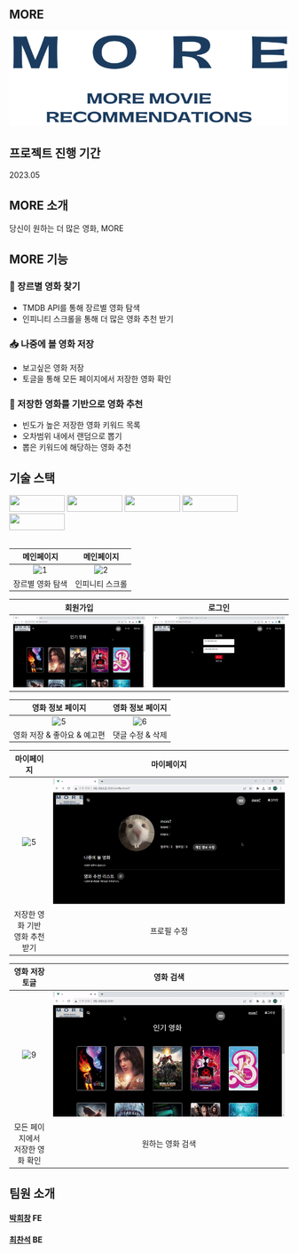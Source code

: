 ## MORE
<img title="" src="assets/MORE Logo2.png" alt="">

## 프로젝트 진행 기간
2023.05

## MORE 소개
당신이 원하는 더 많은 영화, MORE

## MORE 기능
### 🎥 장르별 영화 찾기
- TMDB API를 통해 장르별 영화 탐색
- 인피니티 스크롤을 통해 더 많은 영화 추천 받기

### 📥 나중에 볼 영화 저장
- 보고싶은 영화 저장
- 토글을 통해 모든 페이지에서 저장한 영화 확인

### 🍒 저장한 영화를 기반으로 영화 추천
- 빈도가 높은 저장한 영화 키워드 목록
- 오차범위 내에서 랜덤으로 뽑기
- 뽑은 키워드에 해당하는 영화 추천

## 기술 스택
<img style="width:100px; height:30px" src="https://img.shields.io/badge/Django-092E20?style=flat-square&logo=django&logoColor=white"/> <img style="width:100px; height:30px" src="https://img.shields.io/badge/Vue.js-4FC08D?style=flat-square&logo=vue.js&logoColor=white"/> <img style="width:100px; height:30px" src="https://img.shields.io/badge/SQLite-003B57?style=flat-square&logo=sqlite&logoColor=white"/> <img style="width:100px; height:30px" src="https://img.shields.io/badge/Mattermost-0058CC?style=flat-square&logo=mattermost&logoColor=white"/> <img style="width:100px; height:30px" src="https://img.shields.io/badge/Git-F05032?style=flat-square&logo=Git&logoColor=white"/> 

## 

<!-- #### ERD
<img title="" src="assets/erd.png" alt=""> -->

<!-- #### 영화추천 알고리즘
<img title="" src="assets/recmovie.png" alt=""> -->

|메인페이지|메인페이지|
|:---:|:---:|
| ![1](/assets/1GIF.gif) | ![2](/assets/2GIF.gif) |
| 장르별 영화 탐색 | 인피니티 스크롤|

|회원가입|로그인|
|:---:|:---:|
| ![3](/assets/3GIF.gif) | ![4](/assets/4GIF.gif) |

|영화 정보 페이지|영화 정보 페이지|
|:---:|:---:|
| ![5](/assets/5GIF.gif) | ![6](/assets/6GIF.gif) |
| 영화 저장 & 좋아요 & 예고편 | 댓글 수정 & 삭제|

|마이페이지|마이페이지|
|:---:|:---:|
| ![5](/assets/7GIF.gif) | ![6](/assets/8GIF.gif) |
| 저장한 영화 기반 <br> 영화 추천 받기| 프로필 수정|

|영화 저장 토글|영화 검색|
|:---:|:---:|
| ![9](/assets/9GIF.gif) | ![10](/assets/10GIF.gif) |
| 모든 페이지에서<br>저장한 영화 확인| 원하는 영화 검색|

## 팀원 소개
#### [박희창](https://github.com/PARKHEECHANG) FE

#### [최찬석](https://github.com/ChoiCharles) BE
